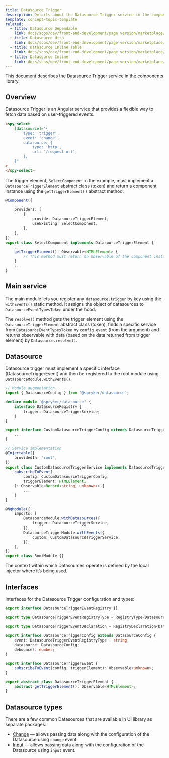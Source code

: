 ```yaml
---
title: Datasource Trigger
description: Details about the Datasource Trigger service in the components library.
template: concept-topic-template
related:
  - title: Datasource Dependable
    link: docs/scos/dev/front-end-development/page.version/marketplace/ui-components-library/datasources/datasource-dependable.html
  - title: Datasource Http
    link: docs/scos/dev/front-end-development/page.version/marketplace/ui-components-library/datasources/datasource-http.html
  - title: Datasource Inline Table
    link: docs/scos/dev/front-end-development/page.version/marketplace/ui-components-library/datasources/datasource-inline-table.html
  - title: Datasource Inline
    link: docs/scos/dev/front-end-development/page.version/marketplace/ui-components-library/datasources/datasource-inline.html
---
```


This document describes the Datasource Trigger service in the components library.

## Overview

Datasource Trigger is an Angular service that provides a flexible way to fetch data based on user-triggered events.

```html
<spy-select
    [datasource]="{
        type: 'trigger',
        event: 'change',
        datasource: {
            type: 'http',
            url: '/request-url',
        },
    }"
>
</spy-select>
```

The trigger element, `SelectComponent` in the example, must implement a `DatasourceTriggerElement` abstract class (token) and return a component instance using the `getTriggerElement()` abstract method:   

```ts
@Component({
    ...,
    providers: [
        {
            provide: DatasourceTriggerElement,
            useExisting: SelectComponent,
        },
    ],
})
export class SelectComponent implements DatasourceTriggerElement {
    ...
    getTriggerElement(): Observable<HTMLElement> {
        // This method must return an Observable of the component instance.
    }
    ...
}
```

## Main service

The main module lets you register any `datasource.trigger` by key using the `withEvents()` static method. It assigns the object of datasources to `DatasourceEventTypesToken` under the hood.

The `resolve()` method gets the trigger element using the `DatasourceTriggerElement` abstract class (token), finds a specific service from `DatasourceEventTypesToken` by `config.event` (from the argument) and returns observable with data (based on the data returned from trigger element) by `Datasource.resolve()`.

## Datasource

Datasource trigger must implement a specific interface (DatasourceTriggerEvent) and then be registered to the root module using `DatasourceModule.withEvents()`.

```ts
// Module augmentation
import { DatasourceConfig } from '@spryker/datasource';

declare module '@spryker/datasource' {
    interface DatasourceRegistry {
        trigger: DatasourceTriggerService;
    }
}

export interface CustomDatasourceTriggerConfig extends DatasourceTriggerConfig {
    ...
}

// Service implementation
@Injectable({
    providedIn: 'root',
})
export class CustomDatasourceTriggerService implements DatasourceTriggerEvent {
    subscribeToEvent(
        config: CustomDatasourceTriggerConfig,
        triggerElement: HTMLElement,
    ): Observable<Record<string, unknown>> {
        ...
    }
}

@NgModule({
    imports: [
        DatasourceModule.withDatasources({
            trigger: DatasourceTriggerService,
        }),
        DatasourceTriggerModule.withEvents({
            custom: CustomDatasourceTriggerService,
        }),
    ],
})
export class RootModule {}
```

The context within which Datasources operate is defined by the local injector where it’s being used.

## Interfaces

Interfaces for the Datasource Trigger configuration and types:  

```ts
export interface DatasourceTriggerEventRegistry {}

export type DatasourceTriggerEventRegistryType = RegistryType<DatasourceTriggerEventRegistry>;

export type DatasourceTriggerEventDeclaration = RegistryDeclaration<DatasourceTriggerEventRegistry>;

export interface DatasourceTriggerConfig extends DatasourceConfig {
    event: DatasourceTriggerEventRegistryType | string;
    datasource: DatasourceConfig;
    debounce?: number;
}

export interface DatasourceTriggerEvent {
    subscribeToEvent(config, triggerElement): Observable<unknown>;
}

export abstract class DatasourceTriggerElement {
    abstract getTriggerElement(): Observable<HTMLElement>;
}
```

## Datasource types

There are a few common Datasources that are available in UI library as separate packages:  

- [Change](/docs/scos/dev/front-end-development/{{page.version}}/marketplace/ui-components-library/datasources/datasource-trigger/datasource-trigger-change.html) — allows passing data along with the configuration of the Datasource using `change` event.
- [Input](/docs/scos/dev/front-end-development/{{page.version}}/marketplace/ui-components-library/datasources/datasource-trigger/datasource-trigger-input.html) — allows passing data along with the configuration of the Datasource using `input` event.
